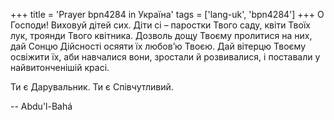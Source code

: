 +++
title = 'Prayer bpn4284 in Україна'
tags = ['lang-uk', 'bpn4284']
+++
О Господи! Виховуй дітей сих. Діти сі – паростки Твого саду, квіти Твоїх лук, троянди Твого квітника. Дозволь дощу Твоєму пролитися на них, дай Сонцю Дійсності осяяти їх любов’ю Твоєю. Дай вітерцю Твоєму освіжити їх, аби навчалися вони, зростали й розвивалися, і поставали у найвитонченішій красі.

Ти є Дарувальник. Ти є Співчутливий.

-- Abdu'l-Bahá
